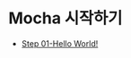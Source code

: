 # Mocha 시작하기
* [Step 01-Hello World!](https://github.com/kdydesign/Mocha-Tutorial/tree/master/step01-Hello%20World!)

